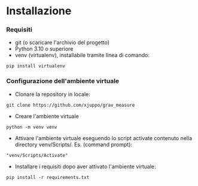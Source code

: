 # Installazione
### Requisiti
- git (o scaricare l'archivio del progetto)
- Python 3.10 o superiore
- venv (virtualenv), installabile tramite linea di comando:
```
pip install virtualenv
```

### Configurazione dell'ambiente virtuale
- Clonare la repository in locale:
```
git clone https://github.com/xjuppo/grav_measure
```
- Creare l'ambiente virtuale
```
python -m venv venv
```
- Attivare l'ambiente virtuale eseguendo lo script activate contenuto nella directory venv/Scripts/.
Es. (command prompt):
```
"venv/Scripts/Activate"
```
- Installare i requisiti dopo aver attivato l'ambiente virtuale:
```
pip install -r requirements.txt
```
